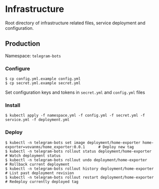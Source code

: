 # Infrastructure

Root directory of infrastructure related files, service deployment and configuration.

## Production

Namespace: `telegram-bots`

### Configure

```shell
$ cp config.yml.example config.yml
$ cp secret.yml.example secret.yml
```

Set configuration keys and tokens in `secret.yml` and `config.yml` files

### Install

```shell
$ kubectl apply -f namespace.yml -f config.yml -f secret.yml -f service.yml -f deployment.yml
```

### Deploy

```shell
$ kubectl -n telegram-bots set image deployment/home-exporter home-exporter=vovanms/home_exporter:0.0.1      # Deploy new tag
$ kubectl -n telegram-bots rollout status deployment/home-exporter                                           # Watch deployment status
$ kubectl -n telegram-bots rollout undo deployment/home-exporter                                             # Rollback current deployment
$ kubectl -n telegram-bots rollout history deployment/home-exporter                                          # List past deployment revision
$ kubectl -n telegram-bots rollout restart deployment/home-exporter                                          # Redeploy currently deployed tag
```


